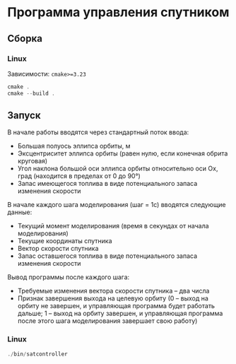 # Программа управления спутником

## Сборка
### Linux
Зависимости: `cmake>=3.23`

```cpp
cmake .
cmake --build .
```

## Запуск

В начале работы вводятся через стандартный поток ввода:
- Большая полуось эллипса орбиты, м
- Эксцентриситет эллипса орбиты (равен нулю, если конечная обрита круговая)
- Угол наклона большой оси эллипса орбиты относительно оси Ox, град (находится в пределах от 0 до 90°)
- Запас имеющегося топлива в виде потенциального запаса изменения скорости

В начале каждого шага моделирования (шаг = 1с) вводятся следующие данные:
- Текущий момент моделирования (время в секундах от начала моделирования)
- Текущие координаты спутника
- Вектор скорости спутника
- Запас оставшегося топлива в виде потенциального запаса изменения скорости

Вывод программы после каждого шага:
- Требуемые изменения вектора скорости спутника – два числа
- Признак завершения выхода на целевую орбиту (0 – выход на орбиту не завершен, и управляющая программа будет работать дальше; 1 – выход на орбиту завершен, и управляющая программа после этого шага моделирования завершает свою работу)

### Linux
```cpp
./bin/satcontroller
```
